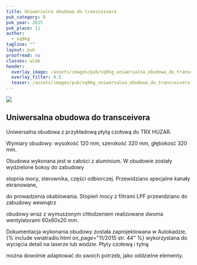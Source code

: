 ```yaml
---
title: Uniwersalna obudowa do transceivera
puk_category: D
puk_year: 2015
puk_place: 11
author: 
  - sq9kg
tagline: ""
layout: puk
proofread: no
classes: wide
header:
  overlay_image: /assets/images/puk/sq9kg_uniwersalna_obudowa_do_transceivera.jpg
  overlay_filter: 0.5
  teaser: /assets/images/puk/sq9kg_uniwersalna_obudowa_do_transceivera.jpg
---
```






 



![](assets/data/img/projects/2015-11-0.jpg) 



Uniwersalna obudowa do transceivera
-----------------------------------





 Uniwersalna obudowa z przykładową płytą czołową do TRX HUZAR.






 Wymiary obudowy: wysokość 120 mm, szerokość 320 mm, głębokość 320 mm.






Obudowa wykonana jest w całości z aluminium. W obudowie zostały wydzielone boksy do zabudowy

stopnia mocy, sterownika, części odbiorczej. Przewidziano specjalne kanały ekranowane,

do prowadzenia okablowania. Stopień mocy z filtrami LPF przewidziano do zabudowy wewnątrz

obudowy wraz z wymuszonym chłodzeniem realizowane dwoma wentylatorami 60x60x20 mm.






Dokumentacja wykonania obudowy została zaprojektowana w Autokadzie,
{% include swiatradio.html on_page="11/2015 str. 44" %}
wykorzystana do wycięcia detali na laserze lub wodzie. Płyty czołową i tylną

można dowolnie adaptować do swoich potrzeb, jako oddzielne elementy.









 





 



